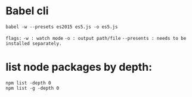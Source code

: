 # Babel cli
```
babel -w --presets es2015 es5.js -o es5.js
```
`flags:` `-w : watch mode` `-o : output path/file` `--presents : needs to be installed separately.`

# list node packages by depth:

```
npm list -depth 0
npm list -g -depth 0
```
